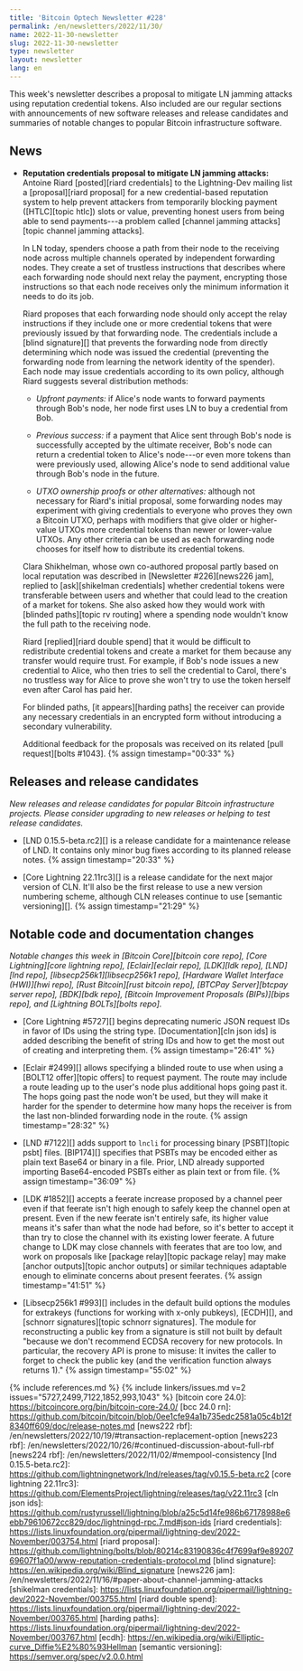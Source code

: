 ```yaml
---
title: 'Bitcoin Optech Newsletter #228'
permalink: /en/newsletters/2022/11/30/
name: 2022-11-30-newsletter
slug: 2022-11-30-newsletter
type: newsletter
layout: newsletter
lang: en
---
```

This week's newsletter describes a proposal to mitigate LN jamming
attacks using reputation credential tokens.  Also included are our
regular sections with announcements of new software releases and release
candidates and summaries of notable changes to popular Bitcoin
infrastructure software.

## News

- **Reputation credentials proposal to mitigate LN jamming attacks:**
  Antoine Riard [posted][riard credentials] to the Lightning-Dev mailing
  list a [proposal][riard proposal] for a new credential-based
  reputation system to help prevent attackers from temporarily blocking
  payment ([HTLC][topic htlc]) slots or value, preventing honest users
  from being able to send payments---a problem called [channel jamming
  attacks][topic channel jamming attacks].

  In LN today, spenders choose a path from their node to the receiving
  node across multiple channels operated by independent forwarding
  nodes.  They create a set of trustless instructions that describes
  where each forwarding node should next relay the payment, encrypting
  those instructions so that each node receives only the minimum
  information it needs to do its job.

  Riard proposes that each forwarding node should only accept the relay
  instructions if they include one or more credential tokens that were
  previously issued by that forwarding node.  The credentials include
  a [blind signature][] that prevents the forwarding node from
  directly determining which node was issued the credential
  (preventing the forwarding node from learning the network identity
  of the spender).  Each node may issue credentials according to its
  own policy, although Riard suggests several distribution methods:

  - *Upfront payments:* if Alice's node wants to forward payments
    through Bob's node, her node first uses LN to buy a credential
    from Bob.

  - *Previous success:* if a payment that Alice sent through Bob's
    node is successfully accepted by the ultimate receiver, Bob's node
    can return a credential token to Alice's node---or even more
    tokens than were previously used, allowing Alice's node to send
    additional value through Bob's node in the future.

  - *UTXO ownership proofs or other alternatives:* although not
    necessary for Riard's initial proposal, some forwarding nodes may
    experiment with giving credentials to everyone who proves they own
    a Bitcoin UTXO, perhaps with modifiers that give older or
    higher-value UTXOs more credential tokens than newer or
    lower-value UTXOs.  Any other criteria can be used as each
    forwarding node chooses for itself how to distribute its
    credential tokens.

  Clara Shikhelman, whose own co-authored proposal partly based on
  local reputation was described in [Newsletter #226][news226 jam],
  replied to [ask][shikelman credentials] whether credential tokens
  were transferable between users and whether that could lead to the
  creation of a market for tokens.  She also asked how they would work
  with [blinded paths][topic rv routing] where a spending node
  wouldn't know the full path to the receiving node.

  Riard [replied][riard double spend] that it would be difficult to
  redistribute credential tokens and create a market for them because
  any transfer would require trust.  For example, if Bob's node
  issues a new credential to Alice, who then tries to sell the
  credential to Carol, there's no trustless way for Alice to prove she
  won't try to use the token herself even after Carol has paid her.

  For blinded paths, [it appears][harding paths] the receiver can
  provide any necessary credentials in an encrypted form without
  introducing a secondary vulnerability.

  Additional feedback for the proposals was received on its related
  [pull request][bolts #1043]. {% assign timestamp="00:33" %}

## Releases and release candidates

*New releases and release candidates for popular Bitcoin infrastructure
projects.  Please consider upgrading to new releases or helping to test
release candidates.*

- [LND 0.15.5-beta.rc2][] is a release candidate for a maintenance
  release of LND.  It contains only minor bug fixes according to its
  planned release notes. {% assign timestamp="20:33" %}

- [Core Lightning 22.11rc3][] is a release candidate for the next major
  version of CLN.  It'll also be the first release to use a new version
  numbering scheme, although CLN releases continue to use [semantic
  versioning][]. {% assign timestamp="21:29" %}

## Notable code and documentation changes

*Notable changes this week in [Bitcoin Core][bitcoin core repo], [Core
Lightning][core lightning repo], [Eclair][eclair repo], [LDK][ldk repo],
[LND][lnd repo], [libsecp256k1][libsecp256k1 repo], [Hardware Wallet
Interface (HWI)][hwi repo], [Rust Bitcoin][rust bitcoin repo], [BTCPay
Server][btcpay server repo], [BDK][bdk repo], [Bitcoin Improvement
Proposals (BIPs)][bips repo], and [Lightning BOLTs][bolts repo].*

- [Core Lightning #5727][] begins deprecating numeric JSON request IDs
  in favor of IDs using the string type.  [Documentation][cln json ids]
  is added describing the benefit of string IDs and how to get the most
  out of creating and interpreting them. {% assign timestamp="26:41" %}

- [Eclair #2499][] allows specifying a blinded route to use when using a
  [BOLT12 offer][topic offers] to request payment.  The route may
  include a route leading up to the user's node plus additional hops
  going past it.  The hops going past the node won't be used, but they
  will make it harder for the spender to determine how many hops the
  receiver is from the last non-blinded forwarding node in the route. {% assign timestamp="28:32" %}

- [LND #7122][] adds support to `lncli` for processing binary [PSBT][topic
  psbt] files. [BIP174][] specifies that PSBTs may be encoded either as plain
  text Base64 or binary in a file. Prior, LND already supported importing
  Base64-encoded PSBTs either as plain text or from file. {% assign timestamp="36:09" %}

- [LDK #1852][] accepts a feerate increase proposed by a channel peer
  even if that feerate isn't high enough to safely keep the channel
  open at present.  Even if the new feerate isn't entirely safe, its
  higher value means it's safer than what the node had before, so it's
  better to accept it than try to close the channel with its existing
  lower feerate.  A future change to LDK may close channels with
  feerates that are too low, and work on proposals like [package
  relay][topic package relay] may make [anchor outputs][topic anchor
  outputs] or similar techniques adaptable enough to eliminate concerns
  about present feerates. {% assign timestamp="41:51" %}

- [Libsecp256k1 #993][] includes in the default build options the
  modules for extrakeys (functions for working with x-only pubkeys),
  [ECDH][], and [schnorr signatures][topic schnorr signatures].  The
  module for reconstructing a public key from a signature is still not
  built by default "because we don't recommend ECDSA recovery for new
  protocols. In particular, the recovery API is prone to misuse: It
  invites the caller to forget to check the public key (and the
  verification function always returns 1)." {% assign timestamp="55:02" %}

{% include references.md %}
{% include linkers/issues.md v=2 issues="5727,2499,7122,1852,993,1043" %}
[bitcoin core 24.0]: https://bitcoincore.org/bin/bitcoin-core-24.0/
[bcc 24.0 rn]: https://github.com/bitcoin/bitcoin/blob/0ee1cfe94a1b735edc2581a05c4b12f8340ff609/doc/release-notes.md
[news222 rbf]: /en/newsletters/2022/10/19/#transaction-replacement-option
[news223 rbf]: /en/newsletters/2022/10/26/#continued-discussion-about-full-rbf
[news224 rbf]: /en/newsletters/2022/11/02/#mempool-consistency
[lnd 0.15.5-beta.rc2]: https://github.com/lightningnetwork/lnd/releases/tag/v0.15.5-beta.rc2
[core lightning 22.11rc3]: https://github.com/ElementsProject/lightning/releases/tag/v22.11rc3
[cln json ids]: https://github.com/rustyrussell/lightning/blob/a25c5d14fe986b67178988e6ebb79610672cc829/doc/lightningd-rpc.7.md#json-ids
[riard credentials]: https://lists.linuxfoundation.org/pipermail/lightning-dev/2022-November/003754.html
[riard proposal]: https://github.com/lightning/bolts/blob/80214c83190836c4f7699af9e8920769607f1a00/www-reputation-credentials-protocol.md
[blind signature]: https://en.wikipedia.org/wiki/Blind_signature
[news226 jam]: /en/newsletters/2022/11/16/#paper-about-channel-jamming-attacks
[shikelman credentials]: https://lists.linuxfoundation.org/pipermail/lightning-dev/2022-November/003755.html
[riard double spend]: https://lists.linuxfoundation.org/pipermail/lightning-dev/2022-November/003765.html
[harding paths]: https://lists.linuxfoundation.org/pipermail/lightning-dev/2022-November/003767.html
[ecdh]: https://en.wikipedia.org/wiki/Elliptic-curve_Diffie%E2%80%93Hellman
[semantic versioning]: https://semver.org/spec/v2.0.0.html
